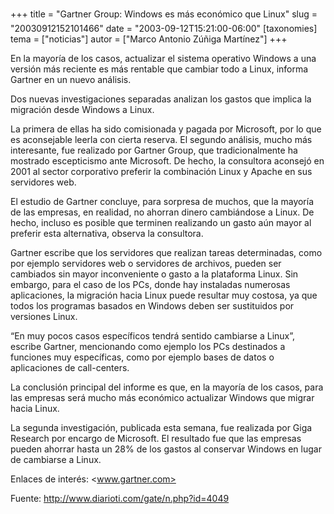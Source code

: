 +++
title = "Gartner Group: Windows es más económico que Linux"
slug = "20030912152101466"
date = "2003-09-12T15:21:00-06:00"
[taxonomies]
tema = ["noticias"]
autor = ["Marco Antonio Zúñiga Martínez"]
+++

En la mayoría de los casos, actualizar el sistema operativo Windows a
una versión más reciente es más rentable que cambiar todo a Linux,
informa Gartner en un nuevo análisis.

Dos nuevas investigaciones separadas analizan los gastos que implica la
migración desde Windows a Linux.

<!-- more -->
La primera de ellas ha sido comisionada y pagada por Microsoft, por lo
que es aconsejable leerla con cierta reserva. El segundo análisis, mucho
más interesante, fue realizado por Gartner Group, que tradicionalmente
ha mostrado escepticismo ante Microsoft. De hecho, la consultora
aconsejó en 2001 al sector corporativo preferir la combinación Linux y
Apache en sus servidores web.

El estudio de Gartner concluye, para sorpresa de muchos, que la mayoría
de las empresas, en realidad, no ahorran dinero cambiándose a Linux. De
hecho, incluso es posible que terminen realizando un gasto aún mayor al
preferir esta alternativa, observa la consultora.

Gartner escribe que los servidores que realizan tareas determinadas,
como por ejemplo servidores web o servidores de archivos, pueden ser
cambiados sin mayor inconveniente o gasto a la plataforma Linux. Sin
embargo, para el caso de los PCs, donde hay instaladas numerosas
aplicaciones, la migración hacia Linux puede resultar muy costosa, ya
que todos los programas basados en Windows deben ser sustituidos por
versiones Linux.

“En muy pocos casos específicos tendrá sentido cambiarse a Linux”,
escribe Gartner, mencionando como ejemplo los PCs destinados a funciones
muy específicas, como por ejemplo bases de datos o aplicaciones de
call-centers.

La conclusión principal del informe es que, en la mayoría de los casos,
para las empresas será mucho más económico actualizar Windows que migrar
hacia Linux.

La segunda investigación, publicada esta semana, fue realizada por Giga
Research por encargo de Microsoft. El resultado fue que las empresas
pueden ahorrar hasta un 28% de los gastos al conservar Windows en lugar
de cambiarse a Linux.

Enlaces de interés: <www.gartner.com>

Fuente: <http://www.diarioti.com/gate/n.php?id=4049>
